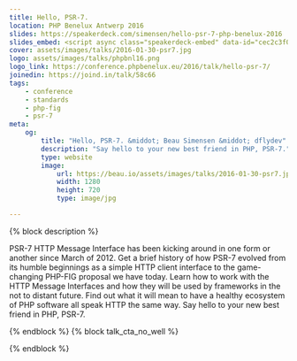 ```yaml
---
title: Hello, PSR-7.
location: PHP Benelux Antwerp 2016
slides: https://speakerdeck.com/simensen/hello-psr-7-php-benelux-2016
slides_embed: <script async class="speakerdeck-embed" data-id="cec2c3f06f954d68a0b7b6d316a28726" data-ratio="1.77777777777778" src="//speakerdeck.com/assets/embed.js"></script>
cover: assets/images/talks/2016-01-30-psr7.jpg
logo: assets/images/talks/phpbnl16.png
logo_link: https://conference.phpbenelux.eu/2016/talk/hello-psr-7/
joinedin: https://joind.in/talk/58c66
tags:
    - conference
    - standards
    - php-fig
    - psr-7
meta:
    og:
        title: "Hello, PSR-7. &middot; Beau Simensen &middot; dflydev"
        description: "Say hello to your new best friend in PHP, PSR-7."
        type: website
        image:
            url: https://beau.io/assets/images/talks/2016-01-30-psr7.jpg
            width: 1280
            height: 720
            type: image/jpg

---
```

{% block description %}

PSR-7 HTTP Message Interface has been kicking around in one form or another since March of 2012. Get a brief history of how PSR-7 evolved from its humble beginnings as a simple HTTP client interface to the game-changing PHP-FIG proposal we have today. Learn how to work with the HTTP Message Interfaces and how they will be used by frameworks in the not to distant future. Find out what it will mean to have a healthy ecosystem of PHP software all speak HTTP the same way. Say hello to your new best friend in PHP, PSR-7.

{% endblock %}
{% block talk_cta_no_well %}
<script src="https://app.convertkit.com/landing_pages/766.js?orient=horz&ref=beau.io-dpc-psr7"></script>
{% endblock  %}
